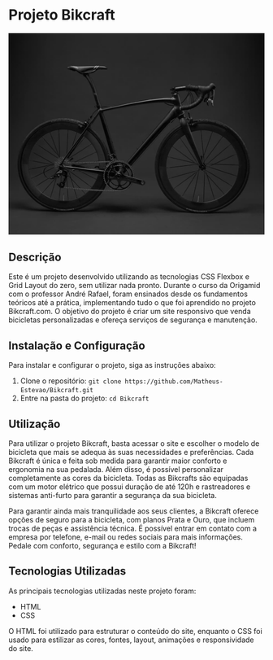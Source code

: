 # Projeto Bikcraft
![Bikcraft Logo](img/bicicleta/nimbus1.jpg)

## Descrição
  Este é um projeto desenvolvido utilizando as tecnologias CSS Flexbox e Grid Layout do zero, sem utilizar nada pronto. Durante o curso da Origamid com o professor André Rafael, foram ensinados desde os fundamentos teóricos até a prática, implementando tudo o que foi aprendido no projeto Bikcraft.com. O objetivo do projeto é criar um site responsivo que venda bicicletas personalizadas e ofereça serviços de segurança e manutenção.

## Instalação e Configuração
Para instalar e configurar o projeto, siga as instruções abaixo:
1. Clone o repositório: `git clone https://github.com/Matheus-Estevao/Bikcraft.git`
2. Entre na pasta do projeto: `cd Bikcraft`

## Utilização
  Para utilizar o projeto Bikcraft, basta acessar o site e escolher o modelo de bicicleta que mais se adequa às suas necessidades e preferências. Cada Bikcraft é única e feita sob medida para garantir maior conforto e ergonomia na sua pedalada. Além disso, é possível personalizar completamente as cores da bicicleta. Todas as Bikcrafts são equipadas com um motor elétrico que possui duração de até 120h e rastreadores e sistemas anti-furto para garantir a segurança da sua bicicleta.

  Para garantir ainda mais tranquilidade aos seus clientes, a Bikcraft oferece opções de seguro para a bicicleta, com planos Prata e Ouro, que incluem trocas de peças e assistência técnica. É possível entrar em contato com a empresa por telefone, e-mail ou redes sociais para mais informações. Pedale com conforto, segurança e estilo com a Bikcraft!

## Tecnologias Utilizadas
As principais tecnologias utilizadas neste projeto foram:
- HTML
- CSS

O HTML foi utilizado para estruturar o conteúdo do site, enquanto o CSS foi usado para estilizar as cores, fontes, layout, animações e responsividade do site.
